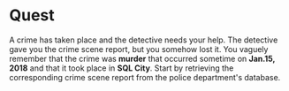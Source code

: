 # Quest

A crime has taken place and the detective needs your help. The detective gave
you the crime scene report, but you somehow lost it. You vaguely remember that
the crime was **murder** that occurred sometime on **Jan.15, 2018** and that it
took place in **SQL City**. Start by retrieving the corresponding crime scene
report from the police department's database.
